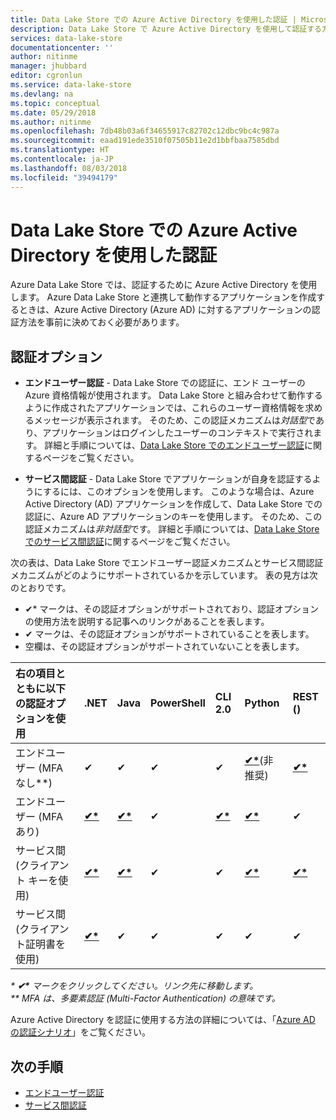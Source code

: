 ```yaml
---
title: Data Lake Store での Azure Active Directory を使用した認証 | Microsoft Docs
description: Data Lake Store で Azure Active Directory を使用して認証する方法について説明します
services: data-lake-store
documentationcenter: ''
author: nitinme
manager: jhubbard
editor: cgronlun
ms.service: data-lake-store
ms.devlang: na
ms.topic: conceptual
ms.date: 05/29/2018
ms.author: nitinme
ms.openlocfilehash: 7db48b03a6f34655917c82702c12dbc9bc4c987a
ms.sourcegitcommit: eaad191ede3510f07505b11e2d1bbfbaa7585dbd
ms.translationtype: HT
ms.contentlocale: ja-JP
ms.lasthandoff: 08/03/2018
ms.locfileid: "39494179"
---
```

# <a name="authentication-with-data-lake-store-using-azure-active-directory"></a>Data Lake Store での Azure Active Directory を使用した認証

Azure Data Lake Store では、認証するために Azure Active Directory を使用します。 Azure Data Lake Store と連携して動作するアプリケーションを作成するときは、Azure Active Directory (Azure AD) に対するアプリケーションの認証方法を事前に決めておく必要があります。

## <a name="authentication-options"></a>認証オプション

* **エンドユーザー認証** - Data Lake Store での認証に、エンド ユーザーの Azure 資格情報が使用されます。 Data Lake Store と組み合わせて動作するように作成されたアプリケーションでは、これらのユーザー資格情報を求めるメッセージが表示されます。 そのため、この認証メカニズムは*対話型*であり、アプリケーションはログインしたユーザーのコンテキストで実行されます。 詳細と手順については、[Data Lake Store でのエンドユーザー認証](data-lake-store-end-user-authenticate-using-active-directory.md)に関するページをご覧ください。

* **サービス間認証** - Data Lake Store でアプリケーションが自身を認証するようにするには、このオプションを使用します。 このような場合は、Azure Active Directory (AD) アプリケーションを作成して、Data Lake Store での認証に、Azure AD アプリケーションのキーを使用します。 そのため、この認証メカニズムは*非対話型*です。 詳細と手順については、[Data Lake Store でのサービス間認証](data-lake-store-service-to-service-authenticate-using-active-directory.md)に関するページをご覧ください。

次の表は、Data Lake Store でエンドユーザー認証メカニズムとサービス間認証メカニズムがどのようにサポートされているかを示しています。 表の見方は次のとおりです。

* ✔* マークは、その認証オプションがサポートされており、認証オプションの使用方法を説明する記事へのリンクがあることを表します。 
* ✔ マークは、その認証オプションがサポートされていることを表します。 
* 空欄は、その認証オプションがサポートされていないことを表します。


|右の項目とともに以下の認証オプションを使用                   |.NET         |Java     |PowerShell |CLI 2.0 | Python   |REST ()     |
|:---------------------------------------------|:------------|:--------|:----------|:-------------|:---------|:--------|
|エンドユーザー (MFA なし\*\*)                        |   ✔ |    ✔    |    ✔      |       ✔      |    **[✔*](data-lake-store-end-user-authenticate-python.md#end-user-authentication-without-multi-factor-authentication)**(非推奨)     |    **[✔*](data-lake-store-end-user-authenticate-rest-api.md)**    |
|エンドユーザー (MFA あり)                           |    **[✔*](data-lake-store-end-user-authenticate-net-sdk.md)**        |    **[✔*](data-lake-store-end-user-authenticate-java-sdk.md)**     |    ✔      |       **[✔*](data-lake-store-get-started-cli-2.0.md)**      |    **[✔*](data-lake-store-end-user-authenticate-python.md#end-user-authentication-with-multi-factor-authentication)**     |    ✔    |
|サービス間 (クライアント キーを使用)         |    **[✔*](data-lake-store-service-to-service-authenticate-net-sdk.md#service-to-service-authentication-with-client-secret)** |    **[✔*](data-lake-store-service-to-service-authenticate-java.md)**    |    ✔      |       ✔      |    **[✔*](data-lake-store-service-to-service-authenticate-python.md#service-to-service-authentication-with-client-secret-for-account-management)**     |    **[✔*](data-lake-store-service-to-service-authenticate-rest-api.md)**    |
|サービス間 (クライアント証明書を使用) |    **[✔*](data-lake-store-service-to-service-authenticate-net-sdk.md#service-to-service-authentication-with-certificate)**        |    ✔    |    ✔      |       ✔      |    ✔     |    ✔    |

<i>* <b>✔\*</b> マークをクリックしてください。リンク先に移動します。</i><br>
<i>** MFA は、多要素認証 (Multi-Factor Authentication) の意味です。</i>

Azure Active Directory を認証に使用する方法の詳細については、「[Azure AD の認証シナリオ](../active-directory/develop/authentication-scenarios.md)」をご覧ください。

## <a name="next-steps"></a>次の手順

* [エンドユーザー認証](data-lake-store-end-user-authenticate-using-active-directory.md)
* [サービス間認証](data-lake-store-service-to-service-authenticate-using-active-directory.md)


